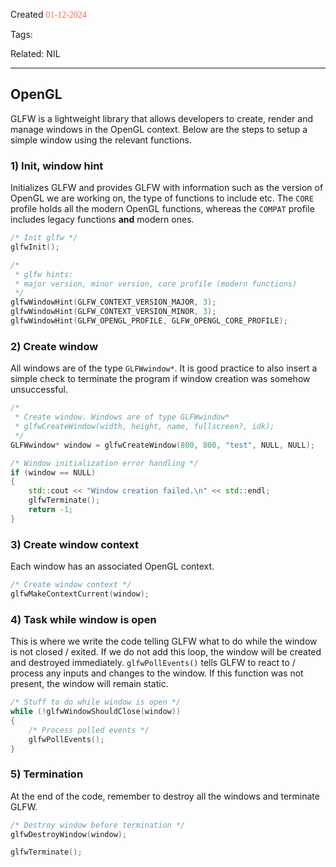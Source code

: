 
Created <font style="color:tomato; font-family:Consolas;">01-12-2024</font>

Tags: 

Related: NIL

****

## OpenGL

GLFW is a lightweight library that allows developers to create, render and manage windows in the OpenGL context. Below are the steps to setup a simple window using the relevant functions.

### 1) Init, window hint

Initializes GLFW and provides GLFW with information such as the version of OpenGL we are working on, the type of functions to include etc. The `CORE` profile holds all the modern OpenGL functions, whereas the `COMPAT` profile includes legacy functions **and** modern ones.

````cpp
/* Init glfw */
glfwInit();

/* 
 * glfw hints:
 * major version, minor version, core profile (modern functions)
 */
glfwWindowHint(GLFW_CONTEXT_VERSION_MAJOR, 3);
glfwWindowHint(GLFW_CONTEXT_VERSION_MINOR, 3);
glfwWindowHint(GLFW_OPENGL_PROFILE, GLFW_OPENGL_CORE_PROFILE);
````

### 2) Create window

All windows are of the type `GLFWwindow*`. It is good practice to also insert a simple check to terminate the program if window creation was somehow unsuccessful.

````cpp
/*
 * Create window. Windows are of type GLFWwindow*
 * glfwCreateWindow(width, height, name, fullscreen?, idk);
 */
GLFWwindow* window = glfwCreateWindow(800, 800, "test", NULL, NULL);

/* Window initialization error handling */
if (window == NULL)
{
	std::cout << "Window creation failed.\n" << std::endl;
	glfwTerminate();
	return -1;
}
````

### 3) Create window context

Each window has an associated OpenGL context.

````cpp
/* Create window context */
glfwMakeContextCurrent(window);
````

### 4)  Task while window is open

This is where we write the code telling GLFW what to do while the window is not closed / exited. If we do not add this loop, the window will be created and destroyed immediately. `glfwPollEvents()` tells GLFW to react to / process any inputs and changes to the window. If this function was not present, the window will remain static.

````cpp
/* Stuff to do while window is open */
while (!glfwWindowShouldClose(window))
{
	/* Process polled events */
	glfwPollEvents();
}
````

### 5) Termination

At the end of the code, remember to destroy all the windows and terminate GLFW.

````cpp
/* Destroy window before termination */
glfwDestroyWindow(window);

glfwTerminate();
````